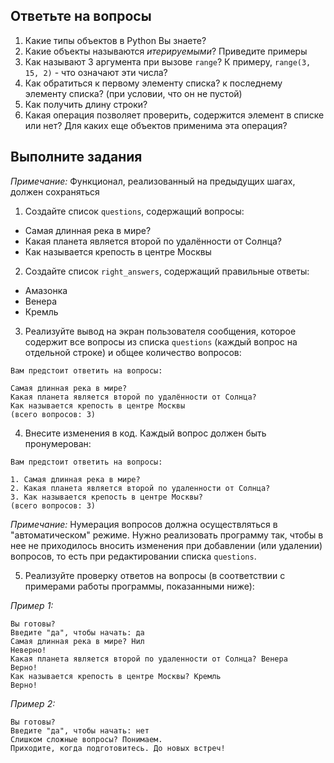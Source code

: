 ## Ответьте на вопросы

1. Какие типы объектов в Python Вы знаете?
2. Какие объекты называются _итерируемыми_? Приведите примеры
3. Как называют 3 аргумента при вызове `range`? К примеру, `range(3, 15, 2)` - что означают эти числа?
4. Как обратиться к первому элементу списка? к последнему элементу списка? (при условии, что он не пустой)
5. Как получить длину строки?
6. Какая операция позволяет проверить, содержится элемент в списке или нет? Для каких еще объектов применима эта операция?

## Выполните задания

_Примечание:_ Функционал, реализованный на предыдущих шагах, должен сохраняться

1. Создайте список `questions`, содержащий вопросы:
   
* Самая длинная река в мире?
* Какая планета является второй по удалённости от Солнца?
* Как называется крепость в центре Москвы
  
2. Создайте список `right_answers`, содержащий правильные ответы:

* Амазонка
* Венера
* Кремль

3. Реализуйте вывод на экран пользователя сообщения, которое содержит все вопросы из списка `questions` (каждый вопрос на отдельной строке) и общее количество вопросов:

```
Вам предстоит ответить на вопросы:

Самая длинная река в мире?
Какая планета является второй по удалённости от Солнца?
Как называется крепость в центре Москвы
(всего вопросов: 3)
```

4. Внесите изменения в код. Каждый вопрос должен быть пронумерован:

```
Вам предстоит ответить на вопросы:

1. Самая длинная река в мире?
2. Какая планета является второй по удаленности от Солнца?
3. Как называется крепость в центре Москвы?
(всего вопросов: 3)
```

_Примечание:_ Нумерация вопросов должна осуществляться в "автоматическом" режиме. Нужно реализовать программу так, чтобы в нее не приходилось вносить изменения при добавлении (или удалении) вопросов, то есть при редактировании списка `questions`.

5. Реализуйте проверку ответов на вопросы (в соответствии с примерами работы программы, показанными ниже):

_Пример 1:_

```
Вы готовы? 
Введите "да", чтобы начать: да
Самая длинная река в мире? Нил
Неверно!
Какая планета является второй по удаленности от Солнца? Венера
Верно!
Как называется крепость в центре Москвы? Кремль
Верно!
```
_Пример 2:_

```
Вы готовы? 
Введите "да", чтобы начать: нет
Слишком сложные вопросы? Понимаем. 
Приходите, когда подготовитесь. До новых встреч!
```
